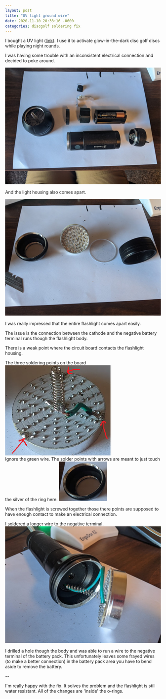 ```yaml
---
layout: post
title: "UV light ground wire"
date: 2020-11-10 20:33:16 -0600
categories: discgolf soldering fix
---
```


I bought a UV light ([link](https://www.amazon.com/gp/product/B008133KB4)). I use it to activate glow-in-the-dark disc golf discs while playing night rounds.

I was having some trouble with an inconsistent electrical connection and decided to poke around.

![Disassembled](../assets/uv_light/disassebled.png)

And the light housing also comes apart.

![Disassembled](../assets/uv_light/light.png)

I was really impressed that the entire flashlight comes apart easily.

The issue is the connection between the cathode and the negative battery terminal runs though the flashlight body.

There is a weak point where the circuit board contacts the flashlight housing.

The three soldering points on the board  
![led board solder points](../assets/uv_light/led_soldering.png)  
Ignore the green wire. The solder points with arrows are meant to just touch the silver of the ring here.
![housing connection ring](../assets/uv_light/ring.png)

When the flashlight is screwed together those there points are supposed to have enough contact to make an electrical connection.

I soldered a longer wire to the negative terminal. ![new wire](../assets/uv_light/partial_reassembled.png)

I drilled a hole though the body and was able to run a wire to the negative terminal of the battery pack. This unfortunately leaves some frayed wires (to make a better connection) in the battery pack area you have to bend aside to remove the battery.

--

I'm really happy with the fix. It solves the problem and the flashlight is still water resistant. All of the changes are 'inside' the o-rings.
